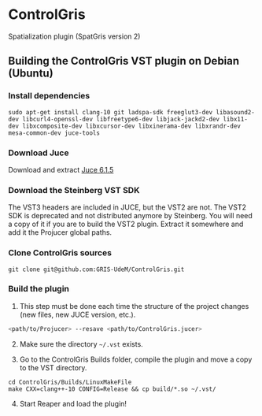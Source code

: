 # ControlGris

Spatialization plugin (SpatGris version 2)

## Building the ControlGris VST plugin on Debian (Ubuntu)

### Install dependencies

```
sudo apt-get install clang-10 git ladspa-sdk freeglut3-dev libasound2-dev libcurl4-openssl-dev libfreetype6-dev libjack-jackd2-dev libx11-dev libxcomposite-dev libxcursor-dev libxinerama-dev libxrandr-dev mesa-common-dev juce-tools
```

### Download Juce

Download and extract [Juce 6.1.5](https://github.com/juce-framework/JUCE/releases/tag/6.1.5)

### Download the Steinberg VST SDK

The VST3 headers are included in JUCE, but the VST2 are not. The VST2 SDK is deprecated and not distributed anymore by Steinberg. You will need a copy of it if you are to build the VST2 plugin. Extract it somewhere and add it the Projucer global paths.

### Clone ControlGris sources

```
git clone git@github.com:GRIS-UdeM/ControlGris.git
```

### Build the plugin

1. This step must be done each time the structure of the project changes (new files, new JUCE version, etc.).

```bash
<path/to/Projucer> --resave <path/to/ControlGris.jucer>
```

2. Make sure the directory `~/.vst` exists.

3. Go to the ControlGris Builds folder, compile the plugin and move a copy to the VST directory.

```
cd ControlGris/Builds/LinuxMakeFile
make CXX=clang++-10 CONFIG=Release && cp build/*.so ~/.vst/
```

4. Start Reaper and load the plugin!
